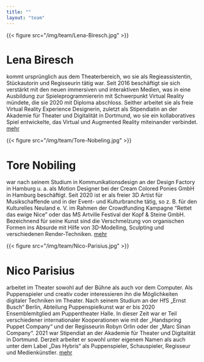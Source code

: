 ```yaml
---
title: ""
layout: "team"
---
```

{{< figure src="/img/team/Lena-Biresch.jpg" >}} 
# Lena Biresch
kommt ursprünglich aus dem Theaterbereich, wo sie als Regieassistentin, Stückautorin und Regisseurin tätig war.
Seit 2016 beschäftigt sie sich verstärkt mit den neuen immersiven und interaktiven Medien, was in eine Ausbildung zur Spieleprogrammiererin mit Schwerpunkt Virtual Reality mündete, die sie 2020 mit Diploma abschloss.
Seither arbeitet sie als freie Virtual Reality Experience Designerin, zuletzt als Stipendiatin an der Akademie für Theater und Digitalität in Dortmund, wo sie ein kollaboratives Spiel entwickelte, das Virtual und Augmented Reality miteinander verbindet. 
[mehr](https://www.lenabiresch.de/)  


{{< figure src="/img/team/Tore-Nobeling.jpg" >}}
# Tore Nobiling
war nach seinem Studium in Kommunikationsdesign an der Design Factory in Hamburg u. a. als Motion Designer bei der Cream Colored Ponies GmbH in Hamburg beschäftigt.
Seit 2020 ist er als freier 3D Artist für Musikschaffende und in der Event- und Kulturbranche tätig, so z. B. für den Kulturelles Neuland e. V. im Rahmen der Crowdfunding Kampagne “Rettet das ewige Nice” oder das MS Artville Festival der Kopf & Steine GmbH.
Bezeichnend für seine Kunst sind die Verschmelzung von organischen Formen ins Absurde mit Hilfe von 3D-Modelling, Sculpting und verschiedenen Render-Techniken.
[mehr](http://www.grumpyandbroke.com/)  



{{< figure src="/img/team/Nico-Parisius.jpg" >}}
# Nico Parisius 
arbeitet im Theater sowohl auf der Bühne als auch vor dem Computer.
Als Puppenspieler und creativ coder interessieren ihn die Möglichkeiten digitaler Techniken im Theater.
Nach seinem Studium an der HfS „Ernst Busch“ Berlin, Abteilung Puppenspielkunst war er bis 2020 Ensemblemitglied am Puppentheater Halle.
In dieser Zeit war er Teil verschiedener internationaler Kooperationen wie mit der „Handspring Puppet Company“ und der Regisseurin Robyn Orlin oder der „Marc Sinan Company“.
2021 war Stipendiat an der Akademie für Theater und Digitalität in Dortmund.
Derzeit arbeitet er sowohl unter eigenem Namen als auch unter dem Label „Das Hybris“ als Puppenspieler, Schauspieler, Regisseur und Medienkünstler.
[mehr](https://zecktos.github.io/)  

